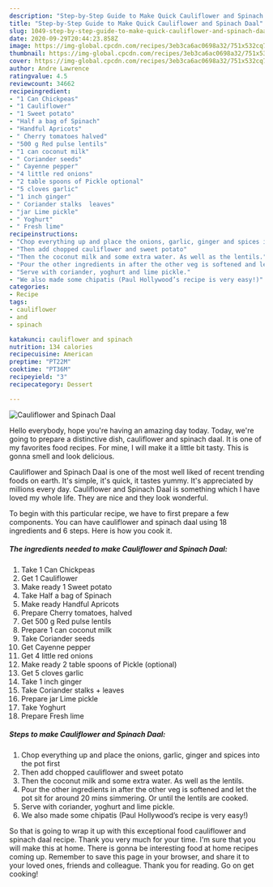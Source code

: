 ```yaml
---
description: "Step-by-Step Guide to Make Quick Cauliflower and Spinach Daal"
title: "Step-by-Step Guide to Make Quick Cauliflower and Spinach Daal"
slug: 1049-step-by-step-guide-to-make-quick-cauliflower-and-spinach-daal
date: 2020-09-29T20:44:23.858Z
image: https://img-global.cpcdn.com/recipes/3eb3ca6ac0698a32/751x532cq70/cauliflower-and-spinach-daal-recipe-main-photo.jpg
thumbnail: https://img-global.cpcdn.com/recipes/3eb3ca6ac0698a32/751x532cq70/cauliflower-and-spinach-daal-recipe-main-photo.jpg
cover: https://img-global.cpcdn.com/recipes/3eb3ca6ac0698a32/751x532cq70/cauliflower-and-spinach-daal-recipe-main-photo.jpg
author: Andre Lawrence
ratingvalue: 4.5
reviewcount: 34662
recipeingredient:
- "1 Can Chickpeas"
- "1 Cauliflower"
- "1 Sweet potato"
- "Half a bag of Spinach"
- "Handful Apricots"
- " Cherry tomatoes halved"
- "500 g Red pulse lentils"
- "1 can coconut milk"
- " Coriander seeds"
- " Cayenne pepper"
- "4 little red onions"
- "2 table spoons of Pickle optional"
- "5 cloves garlic"
- "1 inch ginger"
- " Coriander stalks  leaves"
- "jar Lime pickle"
- " Yoghurt"
- " Fresh lime"
recipeinstructions:
- "Chop everything up and place the onions, garlic, ginger and spices into the pot first"
- "Then add chopped cauliflower and sweet potato"
- "Then the coconut milk and some extra water. As well as the lentils."
- "Pour the other ingredients in after the other veg is softened and let the pot sit for around 20 mins simmering. Or until the lentils are cooked."
- "Serve with coriander, yoghurt and lime pickle."
- "We also made some chipatis (Paul Hollywood’s recipe is very easy!)"
categories:
- Recipe
tags:
- cauliflower
- and
- spinach

katakunci: cauliflower and spinach 
nutrition: 134 calories
recipecuisine: American
preptime: "PT22M"
cooktime: "PT36M"
recipeyield: "3"
recipecategory: Dessert

---
```



![Cauliflower and Spinach Daal](https://img-global.cpcdn.com/recipes/3eb3ca6ac0698a32/751x532cq70/cauliflower-and-spinach-daal-recipe-main-photo.jpg)

Hello everybody, hope you're having an amazing day today. Today, we're going to prepare a distinctive dish, cauliflower and spinach daal. It is one of my favorites food recipes. For mine, I will make it a little bit tasty. This is gonna smell and look delicious.



Cauliflower and Spinach Daal is one of the most well liked of recent trending foods on earth. It's simple, it's quick, it tastes yummy. It's appreciated by millions every day. Cauliflower and Spinach Daal is something which I have loved my whole life. They are nice and they look wonderful.


To begin with this particular recipe, we have to first prepare a few components. You can have cauliflower and spinach daal using 18 ingredients and 6 steps. Here is how you cook it.

<!--inarticleads1-->

##### The ingredients needed to make Cauliflower and Spinach Daal:

1. Take 1 Can Chickpeas
1. Get 1 Cauliflower
1. Make ready 1 Sweet potato
1. Take Half a bag of Spinach
1. Make ready Handful Apricots
1. Prepare  Cherry tomatoes, halved
1. Get 500 g Red pulse lentils
1. Prepare 1 can coconut milk
1. Take  Coriander seeds
1. Get  Cayenne pepper
1. Get 4 little red onions
1. Make ready 2 table spoons of Pickle (optional)
1. Get 5 cloves garlic
1. Take 1 inch ginger
1. Take  Coriander stalks + leaves
1. Prepare jar Lime pickle
1. Take  Yoghurt
1. Prepare  Fresh lime




<!--inarticleads2-->

##### Steps to make Cauliflower and Spinach Daal:

1. Chop everything up and place the onions, garlic, ginger and spices into the pot first
1. Then add chopped cauliflower and sweet potato
1. Then the coconut milk and some extra water. As well as the lentils.
1. Pour the other ingredients in after the other veg is softened and let the pot sit for around 20 mins simmering. Or until the lentils are cooked.
1. Serve with coriander, yoghurt and lime pickle.
1. We also made some chipatis (Paul Hollywood’s recipe is very easy!)




So that is going to wrap it up with this exceptional food cauliflower and spinach daal recipe. Thank you very much for your time. I'm sure that you will make this at home. There is gonna be interesting food at home recipes coming up. Remember to save this page in your browser, and share it to your loved ones, friends and colleague. Thank you for reading. Go on get cooking!
